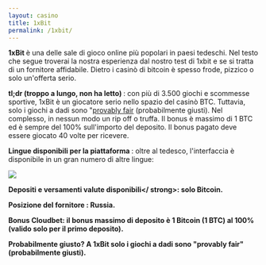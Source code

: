 ```yaml
---
layout: casino
title: 1xBit
permalink: /1xbit/
---
```


<strong>1xBit </strong> è una delle sale di gioco online più popolari in paesi tedeschi. Nel testo che segue troverai la nostra esperienza dal nostro test di 1xbit e se si tratta di un fornitore affidabile. Dietro i casinò di bitcoin è spesso frode, pizzico o solo un'offerta serio.

<strong>tl;dr (troppo a lungo, non ha letto) </strong>: con più di 3.500 giochi e scommesse sportive, 1xBit è un giocatore serio nello spazio del casinò BTC. Tuttavia, solo i giochi a dadi sono "<a href="http://www.btccasino.it/provably-fair/">provably fair</a> (probabilmente giusti). Nel complesso, in nessun modo un rip off o truffa. Il bonus è massimo di 1 BTC ed è sempre del 100% sull'importo del deposito. Il bonus pagato deve essere giocato 40 volte per ricevere.

<strong>Lingue disponibili per la piattaforma </strong>: oltre al tedesco, l'interfaccia è disponibile in un gran numero di altre lingue:

<img src="http://www.btccasino.it/images/1xbit-lingua.jpg">

<strong>Depositi e versamenti valute disponibili</ strong>: solo Bitcoin.

<strong>Posizione del fornitore </strong>: Russia.

<strong>Bonus Cloudbet</strong>: il bonus massimo di deposito è 1 Bitcoin (1 BTC) al 100% (valido solo per il primo deposito).

<strong>Probabilmente giusto?</strong> A 1xBit solo i giochi a dadi sono "provably fair" (probabilmente giusti).
